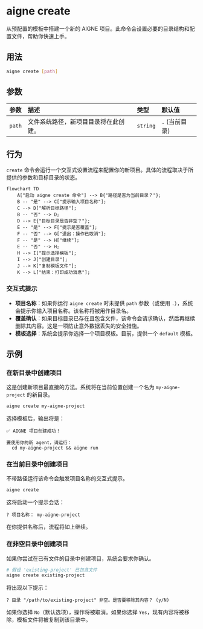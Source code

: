 # aigne create

从预配置的模板中搭建一个新的 AIGNE 项目。此命令会设置必要的目录结构和配置文件，帮助你快速上手。

## 用法

```bash
aigne create [path]
```

## 参数

| 参数 | 描述 | 类型 | 默认值 |
| :------- | :---------------------------------------------------------------------------- | :------- | :--------------------- |
| `path` | 文件系统路径，新项目目录将在此创建。 | `string` | `.` (当前目录) |

## 行为

`create` 命令会运行一个交互式设置流程来配置你的新项目。具体的流程取决于所提供的参数和目标目录的状态。

```mermaid
flowchart TD
    A["启动 aigne create 命令"] --> B{"路径是否为当前目录？"};
    B -- "是" --> C["提示输入项目名称"];
    C --> D["解析目标路径"];
    B -- "否" --> D;
    D --> E{"目标目录是否非空？"};
    E -- "是" --> F["提示是否覆盖"];
    F -- "否" --> G["退出：操作已取消"];
    F -- "是" --> H["继续"];
    E -- "否" --> H;
    H --> I["提示选择模板"];
    I --> J["创建目录"];
    J --> K["复制模板文件"];
    K --> L["结束：打印成功消息"];
```

### 交互式提示

-   **项目名称**：如果你运行 `aigne create` 时未提供 `path` 参数（或使用 `.`），系统会提示你输入项目名称。该名称将被用作目录名。
-   **覆盖确认**：如果目标目录已存在且包含文件，该命令会请求确认，然后再继续删除其内容。这是一项防止意外数据丢失的安全措施。
-   **模板选择**：系统会提示你选择一个项目模板。目前，提供一个 `default` 模板。

## 示例

### 在新目录中创建项目

这是创建新项目最直接的方法。系统将在当前位置创建一个名为 `my-aigne-project` 的新目录。

```bash
aigne create my-aigne-project
```

选择模板后，输出将是：

```text
✅ AIGNE 项目创建成功！

要使用你的新 agent，请运行：
  cd my-aigne-project && aigne run
```

### 在当前目录中创建项目

不带路径运行该命令会触发项目名称的交互式提示。

```bash
aigne create
```

这将启动一个提示会话：

```text
? 项目名称： my-aigne-project
```

在你提供名称后，流程将如上继续。

### 在非空目录中创建项目

如果你尝试在已有文件的目录中创建项目，系统会要求你确认。

```bash
# 假设 'existing-project' 已包含文件
aigne create existing-project
```

将出现以下提示：

```text
? 目录 "/path/to/existing-project" 非空。是否要移除其内容？ (y/N)
```

如果你选择 `No`（默认选项），操作将被取消。如果你选择 `Yes`，现有内容将被移除，模板文件将被复制到该目录中。